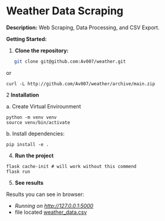 # Weather Data Scraping

**Description:**
Web Scraping, Data Processing, and CSV Export.

**Getting Started:**

1. **Clone the repository:**

```bash
   git clone git@github.com:Av007/weather.git
```
or 
```
curl -L http://github.com/Av007/weather/archive/main.zip
```

2 **Installation**

a. Create Virtual Envirounment
```
python -m venv venv
source venv/bin/activate
```
b. Install dependencies:
```
pip install -e .
```
4. **Run the project**

```
flask cache-init # will work without this commend
flask run
``` 

5. **See results**

Results you can see in browser:

 * *Running on http://127.0.0.1:5000*
 * file located [weather_data.csv](report/weather_data.csv)
